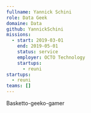 ```yaml
---
fullname: Yannick Schini
role: Data Geek
domaine: Data
github: YannickSchini
missions:
  - start: 2019-03-01
    end: 2019-05-01
    status: service
    employer: OCTO Technology
    startups:
      - reuni
startups:
  - reuni
teams: []
---
```

Basketto-geeko-gamer